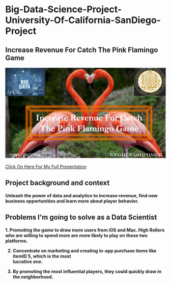 # Big-Data-Science-Project-University-Of-California-SanDiego-Project 

<h2>
Increase Revenue For Catch The Pink Flamingo Game
</h2>

<p align="center">
<img src="https://github.com/kedibeki/Increase-Revenue-For-Catch-The-Pink-Flamingo-Game/blob/main/My%20Cover%20Image.jpg" alt=""/>
</p>

[Click On Here For My Full Presentation](https://github.com/kedibeki/Increase-Revenue-For-Catch-The-Pink-Flamingo-Game/blob/main/Kedir_Omer_Increase_Revenue_For%20Catch_The_Pink_%20_Flamingo_Game_UC%20SanDiego.pdf)
 
<h2>
Project background and context
</h2>

 <h4>
Unleash the power of data and analytics to increase revenue, find new business opportunities and learn more about player behavior.
 </h4>

<h2>
Problems I'm going to solve as a Data Scientist
</h2>

 <h4>
1. Promoting the game to draw more users from iOS and Mac. High Rollers who    are willing to spend 
   more are more likely to play on these two platforms.


2. Concentrate on marketing and creating in-app purchase items like itemID 5,  which is the most  
   lucrative one.

3. By promoting the most influential players, they could quickly draw in the neighborhood.
</h4>

